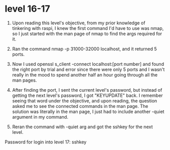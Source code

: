 # level 16-17

1. Upon reading this level's objective, from my prior knowledge of tinkering with raspi, I knew the first command I'd have to use was nmap, so I just started with the man page of nmap to find the args required for it.

2. Ran the command nmap -p 31000-32000 localhost, and it returned 5 ports.

3. Now I used openssl s_client -connect localhost:[port number] and found the right port by trial and error since there were only 5 ports and I wasn't really in the mood to spend another half an hour going through all the man pages.

4. After finding the port, I sent the current level's password, but instead of getting the next level's password, I got "KEYUPDATE" back. I remember seeing that word under the objective, and upon reading, the question asked me to see the connected commands in the man page. The solution was literally in the man page, I just had to include another -quiet argument in my command.

5. Reran the command with -quiet arg and got the sshkey for the next level.

Password for login into level 17: sshkey